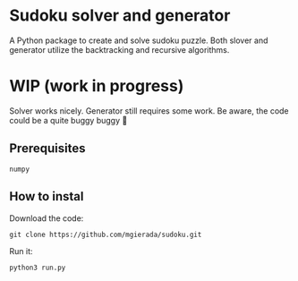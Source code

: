 # Sudoku solver and generator
A Python package to create and solve sudoku puzzle. Both slover and generator utilize the backtracking and recursive algorithms.

# WIP (work in progress)

Solver works nicely. Generator still requires some work. Be aware, the code could be a quite buggy buggy 🐛

## Prerequisites
`numpy `

## How to instal

Download the code:

```
git clone https://github.com/mgierada/sudoku.git
```
Run it:
```
python3 run.py
```
